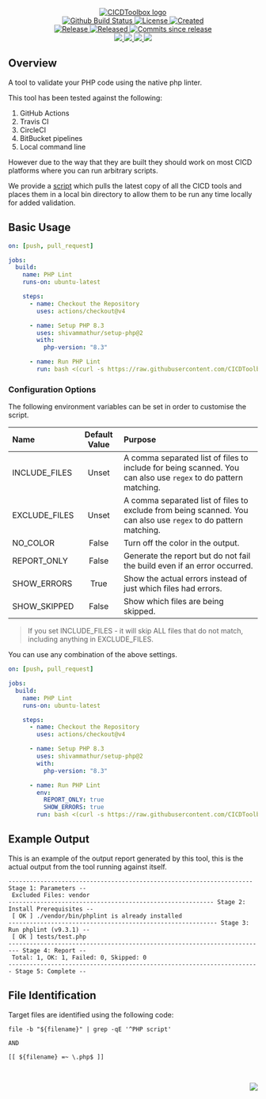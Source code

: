 <!-- markdownlint-disable -->
<p align="center">
    <a href="https://github.com/CICDToolbox/">
        <img src="https://cdn.wolfsoftware.com/assets/images/github/organisations/cicdtoolbox/black-and-white-circle-256.png" alt="CICDToolbox logo" />
    </a>
    <br />
    <a href="https://github.com/CICDToolbox/php-lint/actions/workflows/cicd.yml">
        <img src="https://img.shields.io/github/actions/workflow/status/CICDToolbox/php-lint/cicd.yml?branch=master&label=build%20status&style=for-the-badge" alt="Github Build Status" />
    </a>
    <a href="https://github.com/CICDToolbox/php-lint/blob/master/LICENSE.md">
        <img src="https://img.shields.io/github/license/CICDToolbox/php-lint?color=blue&label=License&style=for-the-badge" alt="License">
    </a>
    <a href="https://github.com/CICDToolbox/php-lint">
        <img src="https://img.shields.io/github/created-at/CICDToolbox/php-lint?color=blue&label=Created&style=for-the-badge" alt="Created">
    </a>
    <br />
    <a href="https://github.com/CICDToolbox/php-lint/releases/latest">
        <img src="https://img.shields.io/github/v/release/CICDToolbox/php-lint?color=blue&label=Latest%20Release&style=for-the-badge" alt="Release">
    </a>
    <a href="https://github.com/CICDToolbox/php-lint/releases/latest">
        <img src="https://img.shields.io/github/release-date/CICDToolbox/php-lint?color=blue&label=Released&style=for-the-badge" alt="Released">
    </a>
    <a href="https://github.com/CICDToolbox/php-lint/releases/latest">
        <img src="https://img.shields.io/github/commits-since/CICDToolbox/php-lint/latest.svg?color=blue&style=for-the-badge" alt="Commits since release">
    </a>
    <br />
    <a href="https://github.com/CICDToolbox/php-lint/blob/master/.github/CODE_OF_CONDUCT.md">
        <img src="https://img.shields.io/badge/Code%20of%20Conduct-blue?style=for-the-badge" />
    </a>
    <a href="https://github.com/CICDToolbox/php-lint/blob/master/.github/CONTRIBUTING.md">
        <img src="https://img.shields.io/badge/Contributing-blue?style=for-the-badge" />
    </a>
    <a href="https://github.com/CICDToolbox/php-lint/blob/master/.github/SECURITY.md">
        <img src="https://img.shields.io/badge/Report%20Security%20Concern-blue?style=for-the-badge" />
    </a>
    <a href="https://github.com/CICDToolbox/php-lint/issues">
        <img src="https://img.shields.io/badge/Get%20Support-blue?style=for-the-badge" />
    </a>
</p>

## Overview

A tool to validate your PHP code using the native php linter.

This tool has been tested against the following:

1. GitHub Actions
2. Travis CI
3. CircleCI
4. BitBucket pipelines
5. Local command line

However due to the way that they are built they should work on most CICD platforms where you can run arbitrary scripts.

We provide a [script](https://github.com/CICDToolbox/get-all-tools) which pulls the latest copy of all the CICD tools and
places them in a local bin directory to allow them to be run any time locally for added validation.

## Basic Usage

```yml
on: [push, pull_request]

jobs:
  build:
    name: PHP Lint
    runs-on: ubuntu-latest

    steps:
      - name: Checkout the Repository
        uses: actions/checkout@v4

      - name: Setup PHP 8.3
        uses: shivammathur/setup-php@2
        with:
          php-version: "8.3"

      - name: Run PHP Lint
        run: bash <(curl -s https://raw.githubusercontent.com/CICDToolbox/php-lint/master/pipeline.sh)
```

### Configuration Options

The following environment variables can be set in order to customise the script.

| Name          | Default Value | Purpose                                                                                                         |
| :------------ | :-----------: | :-------------------------------------------------------------------------------------------------------------- |
| INCLUDE_FILES |     Unset     | A comma separated list of files to include for being scanned. You can also use `regex` to do pattern matching.  |
| EXCLUDE_FILES |     Unset     | A comma separated list of files to exclude from being scanned. You can also use `regex` to do pattern matching. |
| NO_COLOR      |     False     | Turn off the color in the output.                                                                               |
| REPORT_ONLY   |     False     | Generate the report but do not fail the build even if an error occurred.                                        |
| SHOW_ERRORS   |     True      | Show the actual errors instead of just which files had errors.                                                  |
| SHOW_SKIPPED  |     False     | Show which files are being skipped.                                                                             |

> If you set INCLUDE_FILES - it will skip ALL files that do not match, including anything in EXCLUDE_FILES.

You can use any combination of the above settings.

```yml
on: [push, pull_request]

jobs:
  build:
    name: PHP Lint
    runs-on: ubuntu-latest

    steps:
      - name: Checkout the Repository
        uses: actions/checkout@v4

      - name: Setup PHP 8.3
        uses: shivammathur/setup-php@2
        with:
          php-version: "8.3"

      - name: Run PHP Lint
        env:
          REPORT_ONLY: true
          SHOW_ERRORS: true
        run: bash <(curl -s https://raw.githubusercontent.com/CICDToolbox/php-lint/master/pipeline.sh)
```

## Example Output

This is an example of the output report generated by this tool, this is the actual output from the tool running against itself.

```
--------------------------------------------------------------------- Stage 1: Parameters --
 Excluded Files: vendor
---------------------------------------------------------- Stage 2: Install Prerequisites --
 [ OK ] ./vendor/bin/phplint is already installed
----------------------------------------------------------- Stage 3: Run phplint (v9.3.1) --
 [ OK ] tests/test.php
------------------------------------------------------------------------- Stage 4: Report --
 Total: 1, OK: 1, Failed: 0, Skipped: 0
----------------------------------------------------------------------- Stage 5: Complete --
```

## File Identification

Target files are identified using the following code:

```shell
file -b "${filename}" | grep -qE '^PHP script'

AND

[[ ${filename} =~ \.php$ ]]
```

<br />
<p align="right"><a href="https://wolfsoftware.com/"><img src="https://img.shields.io/badge/Created%20by%20Wolf%20on%20behalf%20of%20Wolf%20Software-blue?style=for-the-badge" /></a></p>
